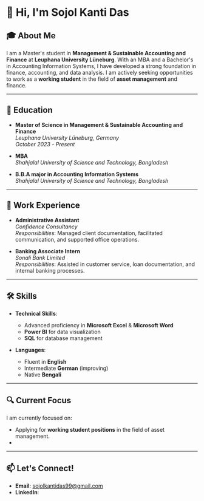 # 👋 Hi, I'm Sojol Kanti Das

## 🎓 About Me
I am a Master's student in **Management & Sustainable Accounting and Finance** at **Leuphana University Lüneburg**. With an MBA and a Bachelor's in Accounting Information Systems, I have developed a strong foundation in finance, accounting, and data analysis. I am actively seeking opportunities to work as a **working student** in the field of **asset management** and finance.

---

## 🏫 Education

- **Master of Science in Management & Sustainable Accounting and Finance**  
  _Leuphana University Lüneburg, Germany_  
  *October 2023 - Present*

- **MBA**  
  _Shahjalal University of Science and Technology, Bangladesh_

- **B.B.A major in Accounting Information Systems**  
  _Shahjalal University of Science and Technology, Bangladesh_

---

## 💼 Work Experience

- **Administrative Assistant**  
  _Confidence Consultancy_  
  *Responsibilities*: Managed client documentation, facilitated communication, and supported office operations.

- **Banking Associate Intern**  
  _Sonali Bank Limited_  
  *Responsibilities*: Assisted in customer service, loan documentation, and internal banking processes.

---

## 🛠️ Skills

- **Technical Skills**:  
  - Advanced proficiency in **Microsoft Excel** & **Microsoft Word**  
  - **Power BI** for data visualization  
  - **SQL** for database management

- **Languages**:  
  - Fluent in **English**  
  - Intermediate **German** (improving)  
  - Native **Bengali**

---

## 🔍 Current Focus
I am currently focused on:
- Applying for **working student positions** in the field of asset management.
- 

---

## 📫 Let's Connect!
- **Email**: sojolkantidas99@gmail.com  
- **LinkedIn**:


